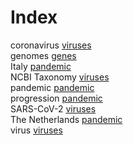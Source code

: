# Index


coronavirus [viruses](viruses.i.md#tp3)<br />
genomes [genes](genes.i.md#tp1)<br />
Italy [pandemic](pandemic.i.md#tp4)<br />
NCBI Taxonomy [viruses](viruses.i.md#tp4)<br />
pandemic [pandemic](pandemic.i.md#tp1)<br />
progression [pandemic](pandemic.i.md#tp2)<br />
SARS-CoV-2 [viruses](viruses.i.md#tp1)<br />
The Netherlands [pandemic](pandemic.i.md#tp3)<br />
virus [viruses](viruses.i.md#tp2)